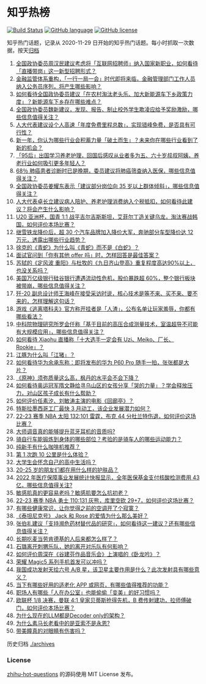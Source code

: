 # 知乎热榜
[![Build Status](https://github.com/ToWeLong/zhihu-hot-questions/workflows/CI/badge.svg)](https://github.com/ToWeLong/zhihu-hot-questions/actions)
[![GitHub language](https://img.shields.io/badge/language-golang-orange.svg)](https://golang.org/)
[![GitHub license](https://img.shields.io/github/license/ToWeLong/zhihu-hot-questions)](https://github.com/ToWeLong/zhihu-hot-questions/blob/main/LICENSE)

知乎热门话题，记录从 2020-11-29 日开始的知乎热门话题。每小时抓取一次数据，按天[归档](./archives)

<!-- BEGIN -->

1. [全国政协委员周汉民建议考虑将「互联网招聘师」纳入国家新职业，如何看待「直播带岗」这一新型招聘形式？](https://www.zhihu.com/question/588090751)
1. [金融监管体系重构，「一行一局一会」时代即将来临，金融管理部门工作人员纳入公务员序列，将产生哪些影响？](https://www.zhihu.com/question/588253534)
1. [如何看待全国政协委员建议「在农村淘汰老头乐、加大新能源车下乡政策力度」？新能源车下乡存在哪些难点？](https://www.zhihu.com/question/588497085)
1. [全国政协委员魏新建议，发现、报告、制止校外学生欺凌应给予奖励激励，哪些信息值得关注？](https://www.zhihu.com/question/587882090)
1. [人大代表建议设个人高速「年度免费里程总数」，实现错峰免费，是否具有可行性？](https://www.zhihu.com/question/588476590)
1. [新一年，你认为哪些行业会积蓄力量「破土而生」？未来你在哪些行业看到了新的机会？](https://www.zhihu.com/question/586889905)
1. [「95后」出国学习养老护理，回国后感叹从业者多为五、六十岁叔叔阿姨，养老行业如何吸引更多年轻人？](https://www.zhihu.com/question/586907270)
1. [68％ 肺癌患者诊断时已是晚期，委员建议将肺癌筛查纳入医保，哪些信息值得关注？](https://www.zhihu.com/question/587716313)
1. [全国政协委员姜耀东表示「建议部分岗位向 35 岁以上群体倾斜」，哪些信息值得关注？](https://www.zhihu.com/question/586538029)
1. [人大代表卓长立建议病人陪护、养老护理消费纳入个税抵扣，如何看待此建议？将会产生什么影响？](https://www.zhihu.com/question/587874973)
1. [U20 亚洲杯，国青 1:1 战平吉尔吉斯斯坦，艾菲尔丁造关键乌龙，淘汰赛战韩国，如何评价本场比赛？](https://www.zhihu.com/question/588593191)
1. [继雪铁龙降价后，超 30 个汽车品牌加入降价大军，奔驰部分车型降价达 12 万元，透露出哪些行业趋势？](https://www.zhihu.com/question/588514362)
1. [徐克的《青蛇》为什么叫《青蛇》而不是《白蛇》？](https://www.zhihu.com/question/25923000)
1. [面试官问到「你有其他 offer 吗」时，怎样回答是最佳答案？](https://www.zhihu.com/question/587831003)
1. [苏轼的《定风波 重阳》与杜牧的《九日齐山登高》重复程度高达90%以上，也没关系吗？](https://www.zhihu.com/question/588439435)
1. [美国万亿级银行硅谷银行遭遇流动性危机，股价暴跌超 60%，整个银行板块被带崩，哪些信息值得关注？](https://www.zhihu.com/question/588652324)
1. [歼-20 副总设计师王海峰在接受采访时说，核心技术是等不来、买不来、要不来的，怎样理解这句话？](https://www.zhihu.com/question/588029970)
1. [游戏《逃离塔科夫》官方称开挂者是「人渣」，公布名单让玩家羞辱，你都有哪些看法？](https://www.zhihu.com/question/588281852)
1. [中科院物理研究所罗会仟称「基于目前的高压合成测量技术，室温超导不可能有大规模应用」，哪些信息值得关注？](https://www.zhihu.com/question/588493279)
1. [如何看待 Xiaohu 直播称「十大选手一定会有 Uzi、Meiko、厂长、Rookie」？](https://www.zhihu.com/question/588508397)
1. [江豚为什么叫「江猪」？](https://www.zhihu.com/question/463713853)
1. [如何看待华为余承东称：即将发布的华为 P60 Pro 随手一拍，张张都是大片？](https://www.zhihu.com/question/588448213)
1. [《原神》须弥质量这么高，枫丹的水平会不会下降？](https://www.zhihu.com/question/588265538)
1. [如何看待奥运冠军隋文静给寻乌山区的女孩分享「哭的力量」？学会释放压力，对山区孩子成长有什么帮助？](https://www.zhihu.com/question/588460871)
1. [如何评价任素汐、刘敏涛主演的电影《回廊亭》？](https://www.zhihu.com/question/519352714)
1. [特斯拉墨西哥工厂最快 3 月动工，该企业发展潜力如何？](https://www.zhihu.com/question/588454248)
1. [22-23 赛季 NBA 太阳 132:101 雷霆，布克 44 分杜兰特伤退，如何评价这场比赛？](https://www.zhihu.com/question/588444378)
1. [大师调音真的能够提升蓝牙耳机的音质吗?](https://www.zhihu.com/question/588666336)
1. [骑自行车能锻炼到身体的哪些部位？考验的是骑车人的哪些运动能力？](https://www.zhihu.com/question/586893579)
1. [纯新手有什么咖啡机推荐？](https://www.zhihu.com/question/554661537)
1. [第 1 次跑 10 公里是什么体验？](https://www.zhihu.com/question/586428656)
1. [大学生会怀念自己的高中生活吗？](https://www.zhihu.com/question/587960703)
1. [20-25 岁的朋友们都在用什么样的护肤品？](https://www.zhihu.com/question/285071235)
1. [2022 年医疗保障事业发展统计快报显示，全年医保基金支付核酸检测费用 43 亿，哪些信息值得关注?](https://www.zhihu.com/question/588548942)
1. [敏感肌真的更容易老吗？敏感肌要怎么抗初老？](https://www.zhihu.com/question/585283957)
1. [22-23 赛季 NBA 勇士 110:131 灰熊，库里空砍 29+7，如何评价这场比赛？](https://www.zhihu.com/question/588644388)
1. [有哪些健康常识，让你觉得之前的空调开了个寂寞？](https://www.zhihu.com/question/588503859)
1. [《泰坦尼克号》 Jack 和 Rose 的爱情为什么那么美好？](https://www.zhihu.com/question/278683778)
1. [张伯礼建议「支持濒危药材替代品的研究」，如何看待这一建议？还有哪些信息值得关注？](https://www.zhihu.com/question/588655564)
1. [长期吃麦当劳肯德基的人后来都怎么样了？](https://www.zhihu.com/question/318612351)
1. [石璐离开刺猬乐队，她的离开对乐队有何影响？](https://www.zhihu.com/question/587827084)
1. [如何评价周深在《谷建芬作品音乐会》上演唱的《卧龙吟》？](https://www.zhihu.com/question/588479535)
1. [荣耀 Magic5 系列手机首发可以冲吗？](https://www.zhihu.com/question/588599662)
1. [我国成功发射天绘六号 A/B 星，该卫星主要作用是什么？此次发射具有哪些意义？](https://www.zhihu.com/question/588640969)
1. [当下有哪些好用的适老化 APP 或网页，有哪些值得推荐的功能？](https://www.zhihu.com/question/587848862)
1. [职场人有哪些「人在办公室」也能偷偷「变美」的好习惯吗？](https://www.zhihu.com/question/586876986)
1. [欧联杯 1/8 决赛，曼联 4:1 皇家贝蒂斯抢得先机，B 费传射建功，拉师傅破门，如何评价本场比赛？](https://www.zhihu.com/question/588637076)
1. [为什么现在的LLM都是Decoder only的架构？](https://www.zhihu.com/question/588325646)
1. [为什么素马长老看中的是亚索不是永恩?](https://www.zhihu.com/question/573008854)
1. [带美瞳真的对眼睛有伤害吗？](https://www.zhihu.com/question/284505168)

<!-- END -->

历史归档 [./archives](./archives)


### License
[zhihu-hot-questions](https://github.com/towelong/zhihu-hot-questions) 的源码使用 MIT License 发布。